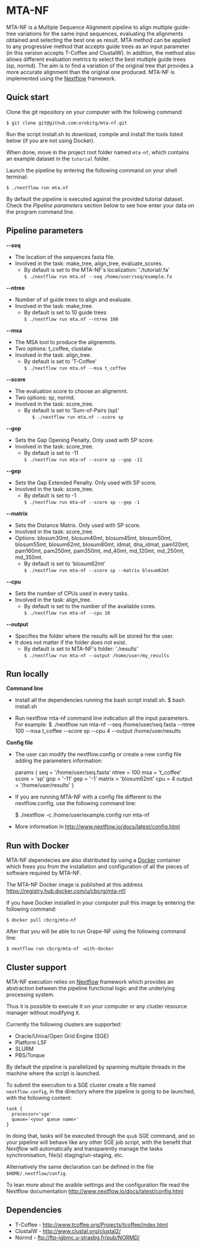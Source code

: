 MTA-NF
======

MTA-NF is a Multiple Sequence Alignment pipeline to align multiple guide-tree variations for the same input sequences, evaluating the alignments obtained and selecting the best one as result. MTA method can be applied to any progressive method that accepts guide trees as an input parameter (in this version accepts T-Coffee and ClustalW). In addition, the method also allows different evaluation metrics to select the best multiple guide trees (sp, normd). The aim is to find a variation of the original tree that provides a more accurate alignment than the original one produced. MTA-NF is implemented using the [Nextflow](http://www.nextflow.io) framework.


Quick start 
-----------

Clone the git repository on your computer with the following command:

    $ git clone git@github.com:orobitg/mta-nf.git
    
Run the script install.sh to download, compile and install the tools listed below  (if you are not using Docker).

When done, move in the project root folder named `mta-nf`, 
which contains an example dataset in the `tutorial` folder. 

Launch the pipeline by entering the following command 
on your shell terminal:

    $ ./nextflow run mta.nf
    
By default the pipeline is executed against the provided tutorial dataset. 
Check the *Pipeline parameters*  section below to see how enter your data on the program command line.

Pipeline parameters
-------------------

**--seq**  
   
* The location of the sequences fasta file.
* Involved in the task: make_tree, align_tree, evaluate_scores.
	* By default is set to the MTA-NF's localization: './tutorial/.fa'  
  	`$ ./nextflow run mta.nf --seq /home/user/seq/example.fa`

**--ntree**  
   
* Number of of guide trees to align and evaluate.
* Involved in the task: make_tree.
	* By default is set to 10 guide trees  
  	`$ ./nextflow run mta.nf --ntree 100`

**--msa**  
   
* The MSA tool to produce the alignemnts.
* Two options: t_coffee, clustalw.
* Involved in the task: align_tree.
	* By default is set to 'T-Coffee'  
	`$ ./nextflow run mta.nf --msa t_coffee`

**--score**  
   
* The evaluation score to choose an alignemnt.
* Two options: sp, normd.
* Involved in the task: score_tree.
	* By default is set to 'Sum-of-Pairs (sp)'    
  	`	$ ./nextflow run mta.nf --score sp`

**--gop** 
   
* Sets the Gap Opening Penalty. Only used with SP score.  
* Involved in the task: score_tree.
	* By default is set to -11    
  	`$ ./nextflow run mta-nf --score sp --gop -11`

**--gep** 
   
* Sets the Gap Extended Penalty. Only used with SP score.  
* Involved in the task: score_tree.
	* By default is set to -1   
  	`$ ./nextflow run mta-nf --score sp --gep -1`

**--matrix** 
   
* Sets the Distance Matrix. Only used with SP score.  
* Involved in the task: score_tree.
* Options: blosum30mt, blosum40mt, blosum45mt, blosum50mt, blosum55mt, blosum62mt, blosum80mt, idmat, dna_idmat, pam120mt, pam160mt, pam250mt, pam350mt, md_40mt, md_120mt, md_250mt, md_350mt.
	* By default is set to 'blosum62mt'    
  	`$ ./nextflow run mta-nf --score sp --matrix blosum62mt`

**--cpu** 
   
* Sets the number of CPUs used in every tasks.  
* Involved in the task: align_tree.
	* By default is set to the number of the available cores.   
  	`$ ./nextflow run mta-nf --cpu 10`
  
  
**--output** 
   
* Specifies the folder where the results will be stored for the user.  
* It does not matter if the folder does not exist.
  	* By default is set to MTA-NF's folder: './results'  
  	`$ ./nextflow run mta-nf --output /home/user/my_results`


Run locally
------------

**Command line**

* Install all the dependencies running the bash script install.sh.
	$ bash install.sh

* Run nextflow mta-nf command line indication all the input parameters. For example:
	$ ./nextflow run mta-nf --seq /home/user/seq.fasta --ntree 100 --msa t_coffee --score sp --cpu 4 --output /home/user/results

**Config file**

* The user can modify the nextflow.config or create a new config file adding the parameters information:

	params {
		seq = '/home/user/seq.fasta'
		ntree = 100
		msa = 't_coffee'
		score = 'sp'
		gop = '-11'
		gep = '-1'
		matrix = 'blosum62mt'
		cpu = 4
		output = '/home/user/results'
	}

* If you are running MTA-NF with a config file different to the nextflow.config, use the following command line:

	$ ./nextflow -c /home/user/example.config run mta-nf

* More information in http://www.nextflow.io/docs/latest/config.html


Run with Docker 
---------------- 

MTA-NF dependecies are also distributed by using a [Docker](http://www.docker.com) container 
which frees you from the installation and configuration of all the pieces of software required 
by MTA-NF. 

The MTA-NF Docker image is published at this address https://registry.hub.docker.com/u/cbcrg/mta-nf/

If you have Docker installed in your computer pull this image by entering the following command: 

    $ docker pull cbcrg/mta-nf
  
  
After that you will be able to run Grape-NF using the following command line: 

    $ nextflow run cbcrg/mta-nf -with-docker

  
Cluster support
---------------

MTA-NF execution relies on [Nextflow](http://www.nextflow.io) framework which provides an 
abstraction between the pipeline functional logic and the underlying processing system.

Thus it is possible to execute it on your computer or any cluster resource
manager without modifying it.

Currently the following clusters are supported:

  + Oracle/Univa/Open Grid Engine (SGE)
  + Platform LSF
  + SLURM
  + PBS/Torque

By default the pipeline is parallelized by spanning multiple threads in the machine where the script is launched.

To submit the execution to a SGE cluster create a file named `nextflow.config`, in the directory
where the pipeline is going to be launched, with the following content:

    task {
      processor='sge'
      queue='<your queue name>'
    }

In doing that, tasks will be executed through the `qsub` SGE command, and so your pipeline will behave like any
other SGE job script, with the benefit that *Nextflow* will automatically and transparently manage the tasks
synchronisation, file(s) staging/un-staging, etc.

Alternatively the same declaration can be defined in the file `$HOME/.nextflow/config`.

To lean more about the avaible settings and the configuration file read the Nextflow documentation 
 http://www.nextflow.io/docs/latest/config.html



Dependencies 
------------

 * T-Coffee - http://www.tcoffee.org/Projects/tcoffee/index.html
 * ClustalW - http://www.clustal.org/clustal2/
 * Normd - ftp://ftp-igbmc.u-strasbg.fr/pub/NORMD/

